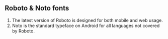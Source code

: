 ## Roboto & Noto fonts
1. The latest version of Roboto is designed for both mobile and web usage.
2. Noto is the standard typeface on Android for all languages not covered by Roboto.
